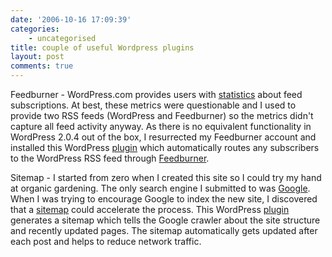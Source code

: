 ```yaml
---
date: '2006-10-16 17:09:39'
categories:
    - uncategorised
title: couple of useful Wordpress plugins
layout: post
comments: true
---
```

Feedburner - WordPress.com provides users with
[statistics](http://wordpress.com/blog/2006/04/14/feed-stats/) about
feed subscriptions. At best, these metrics were questionable and I used
to provide two RSS feeds (WordPress and Feedburner) so the metrics
didn't capture all feed activity anyway. As there is no equivalent
functionality in WordPress 2.0.4 out of the box, I resurrected my
Feedburner account and installed this WordPress
[plugin](http://orderedlist.com/wordpress-plugins/feedburner-plugin/)
which automatically routes any subscribers to the WordPress RSS feed
through [Feedburner](http://www.feedburner.com/).

Sitemap - I started from zero when I created this site so I could try my
hand at organic gardening. The only search engine I submitted to was
[Google](http://www.google.com/webmasters/). When I was trying to
encourage Google to index the new site, I discovered that a
[sitemap](http://www.google.com/support/webmasters/bin/answer.py?answer=40318&query=sitemap&topic=&type=)
could accelerate the process. This WordPress
[plugin](http://www.arnebrachhold.de/2005/06/05/google-sitemaps-generator-v2-final)
generates a sitemap which tells the Google crawler about the site
structure and recently updated pages. The sitemap automatically gets
updated after each post and helps to reduce network traffic.
